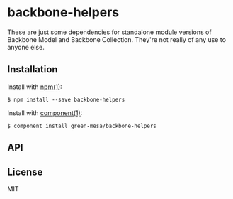 
# backbone-helpers

  These are just some dependencies for standalone module versions of Backbone Model and Backbone Collection. They're not really of any use to anyone else.

## Installation

  Install with [npm(1)](http://npmjs.org):

    $ npm install --save backbone-helpers

  Install with [component(1)](http://component.io):

    $ component install green-mesa/backbone-helpers

## API



## License

  MIT
